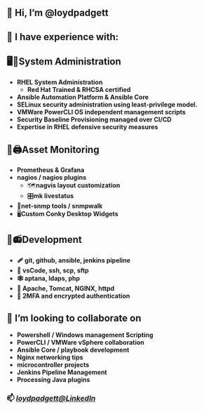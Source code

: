 ## **👋 Hi, I’m @loydpadgett**
## 👀 **I have experience with:**
<!--START_SECTION:badges-->


<!--END_SECTION:badges-->
## 🖥️🔧**System Administration**   
   - **RHEL System Administration** 
     - **Red Hat Trained & RHCSA certified** 
   - **Ansible Automation Platform & Ansible Core**
   - **SELinux security administration using least-privilege model.**
   - **VMWare PowerCLI OS independent management scripts**
   - **Security Baseline Provisioning managed over CI/CD**
   - **Expertise in RHEL defensive security measures**

 ## 🔭🖨️Asset Monitoring  
   - **Prometheus & Grafana**
   - **nagios / nagios plugins**  
     - 🗺️**nagvis layout customization**
     - 🎛️**mk livestatus**
   - 🦷**net-snmp tools / snmpwalk**
   - 🖥️**Custom Conky Desktop Widgets**

 ## 🧰📻Development
   - **🩹 git, github, ansible, jenkins pipeline**
   - **🥼 vsCode, ssh, scp, sftp**
   - **🕸️ aptana, ldaps, php**
   - **🔐 Apache, Tomcat, NGINX, httpd**
   - **🔐 2MFA and encrypted authentication**  

 ## 💞️ I’m looking to collaborate on 
   - **Powershell / Windows management Scripting**
   - **PowerCLI / VMWare vSphere collaboration**
   - **Ansible Core / playbook development**
   - **Nginx networking tips**
   - **microcontroller projects**
   - **Jenkins Pipeline Management**
   - **Processing Java plugins**

### 📫 *[loydpadgett@LinkedIn](https://www.linkedin.com/in/loydpadgett)*

<!---
loydpadgett/loydpadgett is a ✨ special ✨ repository because its `README.md` (this file) appears on your GitHub profile.
You can click the Preview link to take a look at your changes.
--->
